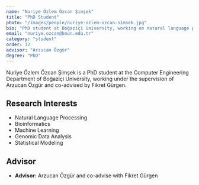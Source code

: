 ```yaml
---
name: "Nuriye Özlem Özcan Şimşek"
title: "PhD Student"
photo: "/images/people/nuriye-ozlem-ozcan-simsek.jpg"
bio: "PhD student at Boğaziçi University, working on natural language processing and bioinformatics under the supervision of Arzucan Özgür and co-advised by Fikret Gürgen."
email: "nuriye.ozcan@boun.edu.tr"
category: "student"
order: 12
advisor: "Arzucan Özgür"
degree: "PhD"
---
```


Nuriye Özlem Özcan Şimşek is a PhD student at the Computer Engineering Department of Boğaziçi University, working under the supervision of Arzucan Özgür and co-advised by Fikret Gürgen.

## Research Interests

- Natural Language Processing
- Bioinformatics
- Machine Learning
- Genomic Data Analysis
- Statistical Modeling

## Advisor

- **Advisor:** Arzucan Özgür and co-advise with Fikret Gürgen 